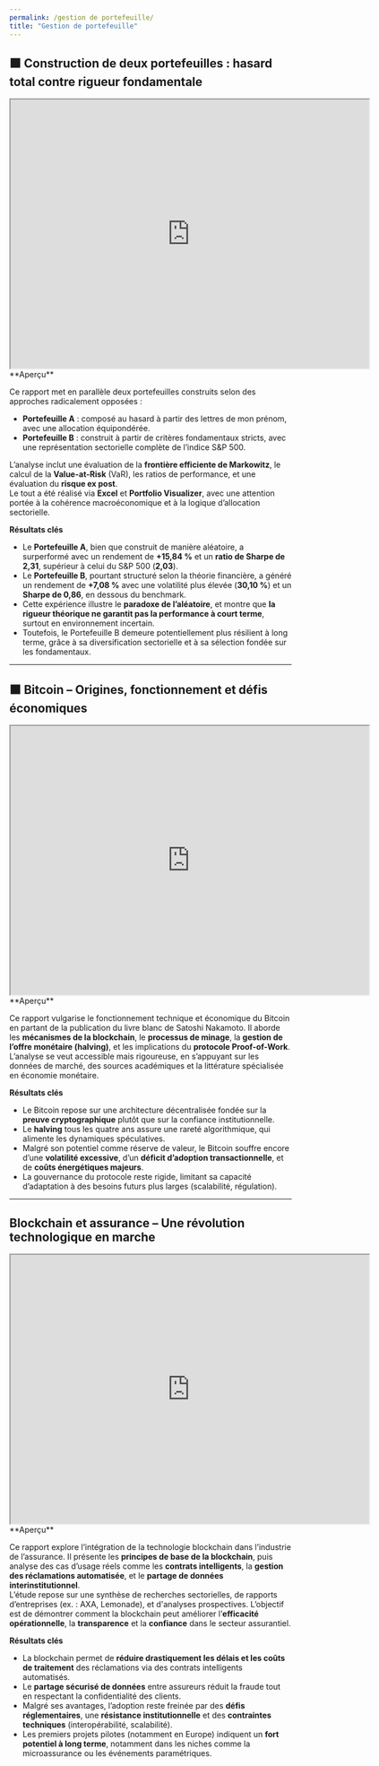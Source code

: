 ```yaml
---
permalink: /gestion de portefeuille/
title: "Gestion de portefeuille"
---
```

## ⬛ Construction de deux portefeuilles : hasard total contre rigueur fondamentale
<iframe src="https://drive.google.com/file/d/1AF4kO4VIVOuAjJbPkXHVeScsQtTAE_7z/preview" width="640" height="480" allow="autoplay"></iframe>
<br>
**Aperçu**  

Ce rapport met en parallèle deux portefeuilles construits selon des approches radicalement opposées :  
- **Portefeuille A** : composé au hasard à partir des lettres de mon prénom, avec une allocation équipondérée.  
- **Portefeuille B** : construit à partir de critères fondamentaux stricts, avec une représentation sectorielle complète de l’indice S&P 500.  

L’analyse inclut une évaluation de la **frontière efficiente de Markowitz**, le calcul de la **Value-at-Risk** (VaR), les ratios de performance, et une évaluation du **risque ex post**.  
Le tout a été réalisé via **Excel** et **Portfolio Visualizer**, avec une attention portée à la cohérence macroéconomique et à la logique d’allocation sectorielle.

**Résultats clés**

- Le **Portefeuille A**, bien que construit de manière aléatoire, a surperformé avec un rendement de **+15,84 %** et un **ratio de Sharpe de 2,31**, supérieur à celui du S&P 500 (**2,03**).
- Le **Portefeuille B**, pourtant structuré selon la théorie financière, a généré un rendement de **+7,08 %** avec une volatilité plus élevée (**30,10 %**) et un **Sharpe de 0,86**, en dessous du benchmark.
- Cette expérience illustre le **paradoxe de l’aléatoire**, et montre que **la rigueur théorique ne garantit pas la performance à court terme**, surtout en environnement incertain.
- Toutefois, le Portefeuille B demeure potentiellement plus résilient à long terme, grâce à sa diversification sectorielle et à sa sélection fondée sur les fondamentaux.


---

## ⬛ Bitcoin – Origines, fonctionnement et défis économiques  
<iframe src="https://drive.google.com/file/d/1nVuatidzjlR1Mkj7kUdL7O4oloxZVaiq/preview" width="640" height="480" allow="autoplay"></iframe>
<br>
**Aperçu** 

Ce rapport vulgarise le fonctionnement technique et économique du Bitcoin en partant de la publication du livre blanc de Satoshi Nakamoto. Il aborde les **mécanismes de la blockchain**, le **processus de minage**, la **gestion de l’offre monétaire (halving)**, et les implications du **protocole Proof-of-Work**.  
L’analyse se veut accessible mais rigoureuse, en s’appuyant sur les données de marché, des sources académiques et la littérature spécialisée en économie monétaire.

**Résultats clés**  

- Le Bitcoin repose sur une architecture décentralisée fondée sur la **preuve cryptographique** plutôt que sur la confiance institutionnelle.
- Le **halving** tous les quatre ans assure une rareté algorithmique, qui alimente les dynamiques spéculatives.
- Malgré son potentiel comme réserve de valeur, le Bitcoin souffre encore d’une **volatilité excessive**, d’un **déficit d’adoption transactionnelle**, et de **coûts énergétiques majeurs**.
- La gouvernance du protocole reste rigide, limitant sa capacité d’adaptation à des besoins futurs plus larges (scalabilité, régulation).

---

## Blockchain et assurance – Une révolution technologique en marche

<iframe src="https://drive.google.com/file/d/1nVuatidzjlR1Mkj7kUdL7O4oloxZVaiq/preview" width="640" height="480" allow="autoplay"></iframe>
<br>
**Aperçu**  

Ce rapport explore l’intégration de la technologie blockchain dans l’industrie de l’assurance. Il présente les **principes de base de la blockchain**, puis analyse des cas d’usage réels comme les **contrats intelligents**, la **gestion des réclamations automatisée**, et le **partage de données interinstitutionnel**.  
L’étude repose sur une synthèse de recherches sectorielles, de rapports d’entreprises (ex. : AXA, Lemonade), et d'analyses prospectives. L’objectif est de démontrer comment la blockchain peut améliorer l’**efficacité opérationnelle**, la **transparence** et la **confiance** dans le secteur assurantiel.

**Résultats clés**  

- La blockchain permet de **réduire drastiquement les délais et les coûts de traitement** des réclamations via des contrats intelligents automatisés.
- Le **partage sécurisé de données** entre assureurs réduit la fraude tout en respectant la confidentialité des clients.
- Malgré ses avantages, l’adoption reste freinée par des **défis réglementaires**, une **résistance institutionnelle** et des **contraintes techniques** (interopérabilité, scalabilité).
- Les premiers projets pilotes (notamment en Europe) indiquent un **fort potentiel à long terme**, notamment dans les niches comme la microassurance ou les événements paramétriques.

